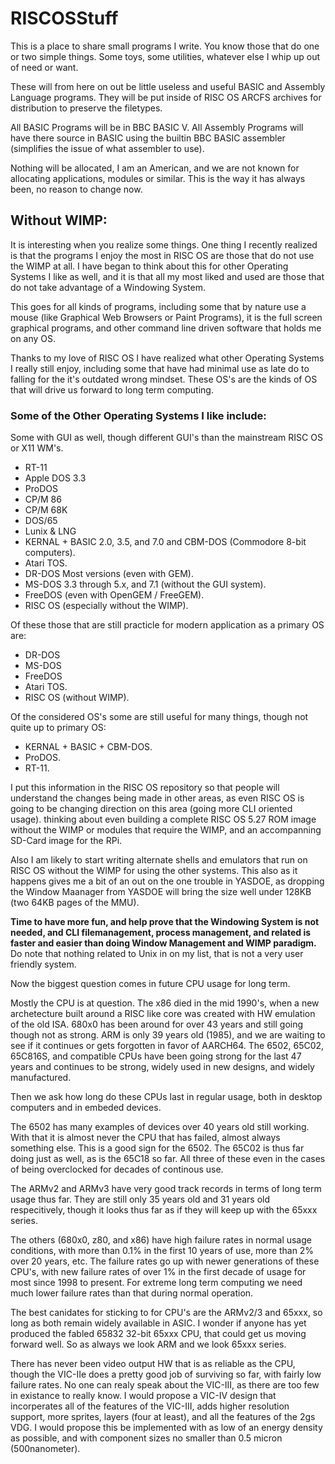 # RISCOSStuff
This is a place to share small programs I write.  You know those that do one or two simple things.  Some toys, some utilities, whatever else I whip up out of need or want.

These will from here on out be little useless and useful BASIC and Assembly Language programs.  They will be put inside of RISC OS ARCFS archives for distribution to preserve the filetypes.

All BASIC Programs will be in BBC BASIC V.  All Assembly Programs will have there source in BASIC using the builtin BBC BASIC assembler (simplifies the issue of what assembler to use).

Nothing will be allocated, I am an American, and we are not known for allocating applications, modules or similar.  This is the way it has always been, no reason to change now.

## Without WIMP:

It is interesting when you realize some things.  One thing I recently realized is that the programs I enjoy the most in RISC OS are those that do not use the WIMP at all.   I have began to think about this for other Operating Systems I like as well, and it is that all my most liked and used are those that do not take advantage of a Windowing System.

This goes for all kinds of programs, including some that by nature use a mouse (like Graphical Web Browsers or Paint Programs), it is the full screen graphical programs, and other command line driven software that holds me on any OS.

Thanks to my love of RISC OS I have realized what other Operating Systems I really still enjoy, including some that have had minimal use as late do to falling for the it's outdated wrong mindset.  These OS's are the kinds of OS that will drive us forward to long term computing.

### Some of the Other Operating Systems I like include:

Some with GUI as well, though different GUI's than the mainstream RISC OS or X11 WM's.

* RT-11
* Apple DOS 3.3
* ProDOS
* CP/M 86
* CP/M 68K
* DOS/65
* Lunix & LNG
* KERNAL + BASIC 2.0, 3.5, and 7.0 and CBM-DOS (Commodore 8-bit computers).
* Atari TOS.
* DR-DOS Most versions (even with GEM).
* MS-DOS 3.3 through 5.x, and 7.1 (without the GUI system).
* FreeDOS (even with OpenGEM / FreeGEM).
* RISC OS (especially without the WIMP).

Of these those that are still practicle for modern application as a primary OS are:
* DR-DOS
* MS-DOS
* FreeDOS
* Atari TOS.
* RISC OS (without WIMP).

Of the considered OS's some are still useful for many things, though not quite up to primary OS:
* KERNAL + BASIC + CBM-DOS.
* ProDOS.
* RT-11.

I put this information in the RISC OS repository so that people will understand the changes being made in other areas, as even RISC OS is going to be changing direction on this area (going more CLI oriented usage).  thinking about even building a complete RISC OS 5.27 ROM image without the WIMP or modules that require the WIMP, and an accompanning SD-Card image for the RPi.

Also I am likely to start writing alternate shells and emulators that run on RISC OS without the WIMP for using the other systems.  This also as it happens gives me a bit of an out on the one trouble in YASDOE, as dropping the Window Maanager from YASDOE will bring the size well under 128KB (two 64KB pages of the MMU).

**Time to have more fun, and help prove that the Windowing System is not needed, and CLI filemanagement, process management, and related is faster and easier than doing Window Management and WIMP paradigm.**  Do note that nothing related to Unix in on my list, that is not a very user friendly system.

Now the biggest question comes in future CPU usage for long term.

Mostly the CPU is at question.  The x86 died in the mid 1990's, when a new archetecture built around a RISC like core was created with HW emulation of the old ISA.  680x0 has been around for over 43 years and still going though not as strong.  ARM is only 39 years old (1985), and we are waiting to see if it continues or gets forgotten in favor of AARCH64.  The 6502, 65C02, 65C816S, and compatible CPUs have been going strong for the last 47 years and continues to be strong, widely used in new designs, and widely manufactured.

Then we ask how long do these CPUs last in regular usage, both in desktop computers and in embeded devices.

The 6502 has many examples of devices over 40 years old still working.  With that it is almost never the CPU that has failed, almost always something else.  This is a good sign for the 6502.  The 65C02 is thus far doing just as well, as is the 65C18 so far.  All three of these even in the cases of being overclocked for decades of continous use.

The ARMv2 and ARMv3 have very good track records in terms of long term usage thus far.  They are still only 35 years old and 31 years old respecitively, though it looks thus far as if they will keep up with the 65xxx series.

The others (680x0, z80, and x86) have high failure rates in normal usage conditions, with more than 0.1% in the first 10 years of use, more than 2% over 20 years, etc.  The failure rates go up with newer generations of these CPU's, with new failure rates of over 1% in the first decade of usage for most since 1998 to present.  For extreme long term computing we need much lower failure rates than that during normal operation.

The best canidates for sticking to for CPU's are the ARMv2/3 and 65xxx, so long as both remain widely available in ASIC.  I wonder if anyone has yet produced the fabled 65832 32-bit 65xxx CPU, that could get us moving forward well.  So as always we look ARM and we look 65xxx series.

There has never been video output HW that is as reliable as the CPU, though the VIC-IIe does a pretty good job of surviving so far, with fairly low failure rates.  No one can realy speak about the VIC-III, as there are too few in existance to really know.  I would propose a VIC-IV design that incorperates all of the features of the VIC-III, adds higher resolution support, more sprites, layers (four at least), and all the features of the 2gs VDG.  I would propose this be implemented with as low of an energy density as possible, and with component sizes no smaller than 0.5 micron (500nanometer).
